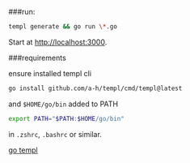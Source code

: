 ###run:

```bash
templ generate && go run \*.go
```

Start at [http://localhost:3000](http://localhost:3000).

###requirements

ensure installed templ cli

```bash
go install github.com/a-h/templ/cmd/templ@latest
```

and `$HOME/go/bin` added to PATH

```bash
export PATH="$PATH:$HOME/go/bin"
```

in `.zshrc`, `.bashrc` or similar.

[go templ](https://templ.guide/)
